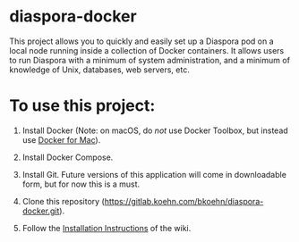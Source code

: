 # diaspora-docker

This project allows you to quickly and easily set up a Diaspora pod on a local
node running inside a collection of Docker containers. It allows users to run
Diaspora with a minimum of system administration, and a minimum of knowledge
of Unix, databases, web servers, etc. 

# To use this project:

1. Install Docker (Note: on macOS, do *not* use Docker Toolbox, but 
instead use [Docker for Mac](https://docs.docker.com/docker-for-mac/docker-toolbox/#/the-docker-for-mac-environment)).

2. Install Docker Compose. 

2. Install Git. Future versions of this application will come in downloadable 
form, but for now this is a must. 

3. Clone this repository (https://gitlab.koehn.com/bkoehn/diaspora-docker.git).

4. Follow the [Installation Instructions](https://gitlab.koehn.com/bkoehn/diaspora-docker/wikis/home) of the wiki. 